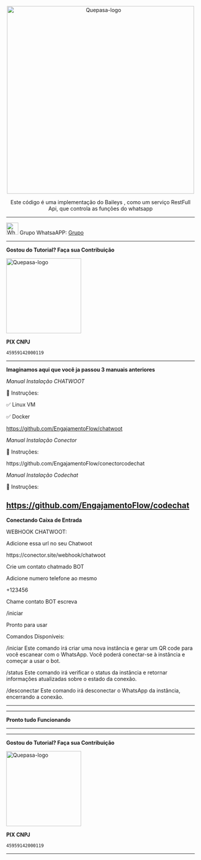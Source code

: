 <p align="center">
	<img src="https://github.com/code-chat-br/whatsapp-api/raw/main/public/images/code.png" alt="Quepasa-logo" width="500" />	
	<p align="center">Este código é uma implementação do Baileys , como um serviço RestFull Api, que controla as funções do whatsapp </p>
</p>
<hr />
<p align="left">
	<img src="https://whatsapp.com/favicon.ico" alt="WhatsAPP-logo" width="32" />
	<span>Grupo WhatsaAPP: </span>
	<a href="https://chat.whatsapp.com/CwcSUOcgPBL6lJWYyvA0NS
" target="_blank">Grupo</a>
</p>

----------------------------------------------------------------------------

</p>

**Gostou do Tutorial? Faça sua Contribuição**

<img src="https://github.com/EngajamentoFlow/quepasa/blob/main/Contribui%C3%A7%C3%A3o.png" alt="Quepasa-logo" width="200" />
</p>

**PIX CNPJ**

```
45959142000119	
```


----------------------------------------------------------------------------


**Imaginamos aqui que você ja passou 3 manuais anteriores**

</p>

*Manual Instalação CHATWOOT*

</p>
🧰 Instruções:
</p>
✅  Linux VM
</p>
✅  Docker
</p>

https://github.com/EngajamentoFlow/chatwoot
</p>


*Manual Instalação Conector*


</p>

🧰 Instruções:
</p>
https://github.com/EngajamentoFlow/conectorcodechat
</p>


*Manual Instalação Codechat*

</p>
🧰 Instruções:
</p>

https://github.com/EngajamentoFlow/codechat
----------------------------------------------------------------------------

**Conectando Caixa de Entrada**

</p>
WEBHOOK CHATWOOT:
</p>
Adicione essa url no seu Chatwoot
</p>
https://conector.site/webhook/chatwoot
</p>
Crie um contato chatmado BOT
</p>
Adicione numero telefone ao mesmo
</p>
+123456
</p>
Chame contato BOT escreva 
</p>
/iniciar
</p>
Pronto para usar
</p>
Comandos Disponíveis:
</p>
/iniciar Este comando irá criar uma nova instância e gerar um QR code para você escanear com o WhatsApp. Você poderá conectar-se à instância e começar a usar o bot.
</p>
/status Este comando irá verificar o status da instância e retornar informações atualizadas sobre o estado da conexão.
</p>
/desconectar Este comando irá desconectar o WhatsApp da instância, encerrando a conexão.
</p>

----------------------------------------------------------------------------

----------------------------------------------------------------------------

**Pronto tudo Funcionando**

----------------------------------------------------------------------------

----------------------------------------------------------------------------

</p>

**Gostou do Tutorial? Faça sua Contribuição**

<img src="https://github.com/EngajamentoFlow/quepasa/blob/main/Contribui%C3%A7%C3%A3o.png" alt="Quepasa-logo" width="200" />
</p>

**PIX CNPJ**

```
45959142000119	
```
----------------------------------------------------------------------------
